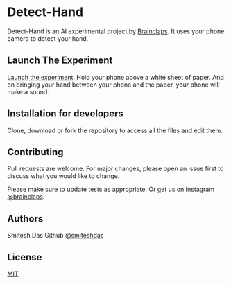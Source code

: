 # Detect-Hand

Detect-Hand is an AI experimental project by [Brainclaps](https://github.com/brainclaps). It uses your phone camera to detect your hand.


## Launch The Experiment

 [Launch the experiment](https://brainclaps.github.io/detect-hand).
 Hold your phone above a white sheet of paper. And on bringing your hand between your phone and the paper, your phone will make a sound.


## Installation for developers

Clone, download or fork the repository to access all the files and edit them.


## Contributing
Pull requests are welcome. For major changes, please open an issue first to discuss what you would like to change.

Please make sure to update tests as appropriate. Or get us on Instagram [@brainclaps](https://instagram.com/brainclaps).

## Authors
Smitesh Das 
Github [@smiteshdas](https://github.com/smiteshdas)


## License
[MIT](https://choosealicense.com/licenses/mit/)
